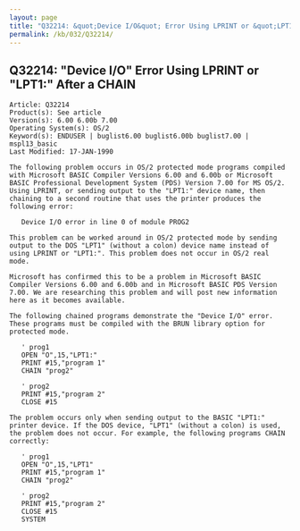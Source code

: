 ```yaml
---
layout: page
title: "Q32214: &quot;Device I/O&quot; Error Using LPRINT or &quot;LPT1:&quot; After a CHAIN"
permalink: /kb/032/Q32214/
---
```


## Q32214: &quot;Device I/O&quot; Error Using LPRINT or &quot;LPT1:&quot; After a CHAIN

	Article: Q32214
	Product(s): See article
	Version(s): 6.00 6.00b 7.00
	Operating System(s): OS/2
	Keyword(s): ENDUSER | buglist6.00 buglist6.00b buglist7.00 | mspl13_basic
	Last Modified: 17-JAN-1990
	
	The following problem occurs in OS/2 protected mode programs compiled
	with Microsoft BASIC Compiler Versions 6.00 and 6.00b or Microsoft
	BASIC Professional Development System (PDS) Version 7.00 for MS OS/2.
	Using LPRINT, or sending output to the "LPT1:" device name, then
	chaining to a second routine that uses the printer produces the
	following error:
	
	   Device I/O error in line 0 of module PROG2
	
	This problem can be worked around in OS/2 protected mode by sending
	output to the DOS "LPT1" (without a colon) device name instead of
	using LPRINT or "LPT1:". This problem does not occur in OS/2 real
	mode.
	
	Microsoft has confirmed this to be a problem in Microsoft BASIC
	Compiler Versions 6.00 and 6.00b and in Microsoft BASIC PDS Version
	7.00. We are researching this problem and will post new information
	here as it becomes available.
	
	The following chained programs demonstrate the "Device I/O" error.
	These programs must be compiled with the BRUN library option for
	protected mode.
	
	   ' prog1
	   OPEN "O",15,"LPT1:"
	   PRINT #15,"program 1"
	   CHAIN "prog2"
	
	   ' prog2
	   PRINT #15,"program 2"
	   CLOSE #15
	
	The problem occurs only when sending output to the BASIC "LPT1:"
	printer device. If the DOS device, "LPT1" (without a colon) is used,
	the problem does not occur. For example, the following programs CHAIN
	correctly:
	
	   ' prog1
	   OPEN "O",15,"LPT1"
	   PRINT #15,"program 1"
	   CHAIN "prog2"
	
	   ' prog2
	   PRINT #15,"program 2"
	   CLOSE #15
	   SYSTEM
